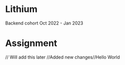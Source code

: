 # Lithium
Backend cohort Oct 2022 - Jan 2023


# Assignment
// Will add this later
//Added new changes//Hello World